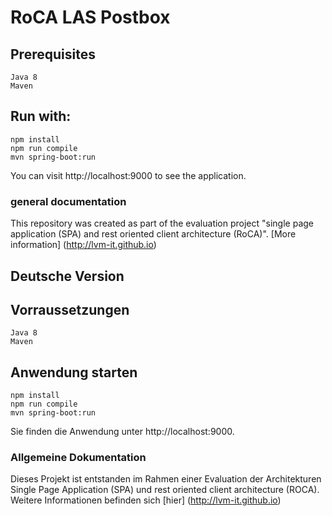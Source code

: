 # RoCA LAS Postbox

## Prerequisites

```
Java 8 
Maven
```

## Run with:

```
npm install
npm run compile
mvn spring-boot:run
```
You can visit http://localhost:9000 to see the application.

### general documentation

This repository was created as part of the evaluation project "single page application (SPA) and rest oriented client architecture (RoCA)". [More information] (http://lvm-it.github.io) 


## Deutsche Version

## Vorraussetzungen
```
Java 8
Maven
```
## Anwendung starten

```
npm install
npm run compile
mvn spring-boot:run
```
Sie finden die Anwendung unter http://localhost:9000.

### Allgemeine Dokumentation

Dieses Projekt ist entstanden im Rahmen einer Evaluation der Architekturen Single Page Application (SPA) und rest oriented client architecture (ROCA). Weitere Informationen befinden sich [hier] (http://lvm-it.github.io)

